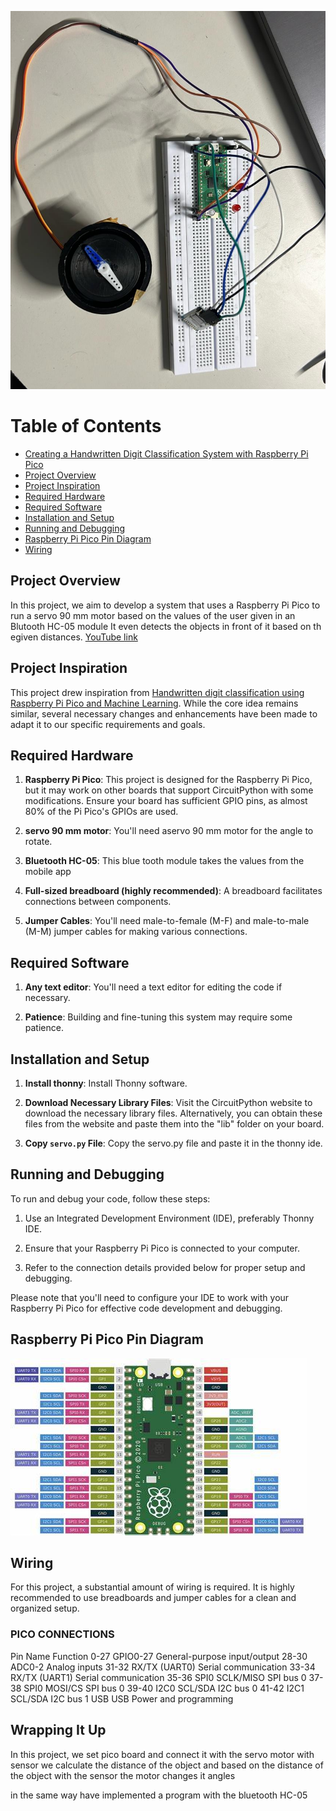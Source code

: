 ![PROJECT](projectt.jpg)
# Table of Contents

  -   [Creating a Handwritten Digit Classification System with Raspberry Pi Pico](#creating-a-handwritten-digit-classification-system-with-raspberry-pi-pico)
  - [Project Overview](#project-overview)
  - [Project Inspiration](#project-inspiration)
  - [Required Hardware](#required-hardware)
  - [Required Software](#required-software)
  - [Installation and Setup](#installation-and-setup)
  - [Running and Debugging](#running-and-debugging)
  - [Raspberry Pi Pico Pin Diagram](#Raspberry-Pi-Pico-Pin-Diagram)
  - [Wiring](#wiring)



## Project Overview

In this project, we aim to develop a system that uses a Raspberry Pi Pico to run a servo 90 mm motor based on the values of the user given in an Blutooth HC-05 module It even detects the objects in front of it based on th egiven distances. [YouTube link](https://youtube.com/shorts/A1B2NVO9zRE?si=7lx_FeOTXM0ylfeC)

## Project Inspiration

This project drew inspiration from [Handwritten digit classification using Raspberry Pi Pico and Machine Learning](https://ashishware.com/2022/09/03/pipico_digit_classification/). While the core idea remains similar, several necessary changes and enhancements have been made to adapt it to our specific requirements and goals.

## Required Hardware

1. **Raspberry Pi Pico**: This project is designed for the Raspberry Pi Pico, but it may work on other boards that support CircuitPython with some modifications. Ensure your board has sufficient GPIO pins, as almost 80% of the Pi Pico's GPIOs are used.

2. **servo 90 mm motor**: You'll need aservo 90 mm motor for the angle to rotate.

3. **Bluetooth HC-05**: This blue tooth module takes the values from the mobile app 

4. **Full-sized breadboard (highly recommended)**: A breadboard facilitates connections between components.

5. **Jumper Cables**: You'll need male-to-female (M-F) and male-to-male (M-M) jumper cables for making various connections.

## Required Software

1. **Any text editor**: You'll need a text editor for editing the code if necessary.

3. **Patience**: Building and fine-tuning this system may require some patience.

## Installation and Setup

1. **Install thonny**: Install Thonny software.

2. **Download Necessary Library Files**: Visit the CircuitPython website to download the necessary library files. Alternatively, you can obtain these files from the website and paste them into the "lib" folder on your board.

4. **Copy `servo.py` File**: Copy the servo.py file and paste it in the thonny ide.



## Running and Debugging

To run and debug your code, follow these steps:

1. Use an Integrated Development Environment (IDE), preferably Thonny IDE.

2. Ensure that your Raspberry Pi Pico is connected to your computer.

3. Refer to the connection details provided below for proper setup and debugging.

Please note that you'll need to configure your IDE to work with your Raspberry Pi Pico for effective code development and debugging.



## Raspberry Pi Pico Pin Diagram

![Raspberry Pi Pico Pin Diagram](OIP.jpeg)

## Wiring

For this project, a substantial amount of wiring is required. It is highly recommended to use breadboards and jumper cables for a clean and organized setup.


### PICO CONNECTIONS

Pin	Name	Function
0-27	GPIO0-27	General-purpose input/output
28-30	ADC0-2	Analog inputs
31-32	RX/TX (UART0)	Serial communication
33-34	RX/TX (UART1)	Serial communication
35-36	SPI0 SCLK/MISO	SPI bus 0
37-38	SPI0 MOSI/CS	SPI bus 0
39-40	I2C0 SCL/SDA	I2C bus 0
41-42	I2C1 SCL/SDA	I2C bus 1
USB	USB	Power and programming

## Wrapping It Up

In this project, we set pico board and connect it with the servo motor with sensor we calculate the distance of the object and based on the distance of the object with the sensor the motor changes it angles

in the same way have implemented a program with the bluetooth HC-05 

